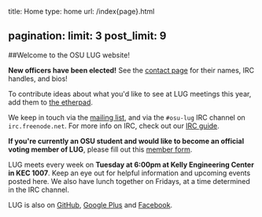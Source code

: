 title: Home
type: home
url: /index{page}.html

pagination:
    limit: 3
    post_limit: 9
---

##Welcome to the OSU LUG website!
<br/>

**New officers have been elected!** See the [contact page][people] for their
names, IRC handles, and bios!

To contribute ideas about what you'd like to see at LUG meetings this year, add them to [the etherpad][meetings].


We keep in touch via the [mailing list][ml], and via the `#osu-lug` IRC
channel on `irc.freenode.net`. For more info on IRC, check out our [IRC
guide][ircguide].

**If you're currently an OSU student and would like to become an official
voting member of LUG**, please fill out this [member form][form].

LUG meets every week on
**Tuesday at 6:00pm at Kelly Engineering Center in KEC 1007**.
Keep an eye out for helpful information and upcoming events posted here. We
also have lunch together on Fridays, at a time determined in the IRC channel.

LUG is also on [GitHub][gh], [Google Plus][gplus] and [Facebook][fb].

[fb]:https://www.facebook.com/groups/osulug/
[gh]:https://github.com/osulug/
[gplus]: https://plus.google.com/117247882593240353754
[form]: https://docs.google.com/spreadsheet/viewform?formkey=dDIySHZQeHNhbFhkd25uaTFUNEZubnc6MQ
[gh-issues]: https://github.com/OSULUG/OSULUG-Website/issues
[source]: https://github.com/OSULUG/OSULUG-Website/
[ircguide]: /blog/irc/
[ml]: http://lists.oregonstate.edu/mailman/listinfo/linux
[chovda]: http://doodle.com/ragrnapd72x4vcmm
[meetings]: http://etherpad.osuosl.org/lugWin15Topics
[people]: http://lug.oregonstate.edu/contact/
